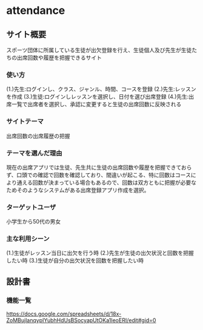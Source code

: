 # attendance
## サイト概要
スポーツ団体に所属している生徒が出欠登録を行え、生徒個人及び先生が生徒たちの出席回数や履歴を把握できるサイト  

### 使い方
(1.)先生:ログインし、クラス、ジャンル、時間、コースを登録
(2.)先生:レッスンを作成
(3.)生徒:ログインしレッスンを選択し、日付を選び出席登録
(4.)先生:出席一覧で出席者を選択し、承認に変更すると生徒の出席回数に反映される

### サイトテーマ
出席回数の出席履歴の把握

### テーマを選んだ理由
現在の出席アプリでは生徒、先生共に生徒の出席回数や履歴を把握できておらず、口頭での確認で回数を確認しており、間違いが起こる、特に回数はコースにより通える回数が決まっている場合もあるので、回数は双方ともに把握が必要なためそのようなシステムがある出席登録アプリ作成を選択。

### ターゲットユーザ
小学生から50代の男女

### 主な利用シーン
(1.)生徒がレッスン当日に出欠を行う時
(2.)先生が生徒の出欠状況と回数を把握したい時
(3.)生徒が自分の出欠状況を回数を把握したい時


## 設計書

### 機能一覧
https://docs.google.com/spreadsheets/d/18x-ZoMBujlanqypIYubhHdUsBSocyapUtOKa1IeoERI/edit#gid=0

